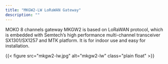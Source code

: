 ```yaml
---
title: "MKGW2-LW LoRaWAN Gateway"
description: ""
---
```


MOKO 8 channels gateway MKGW2 is based on LoRaWAN protocol, which is embedded with Semtech’s high performance multi-channel transceiver SX1301/SX1257 and MTK platform. It is for
indoor use and easy for installation. 

{{< figure src="mkgw2-lw.jpg" alt="mkgw2-lw" class="plain float" >}}
